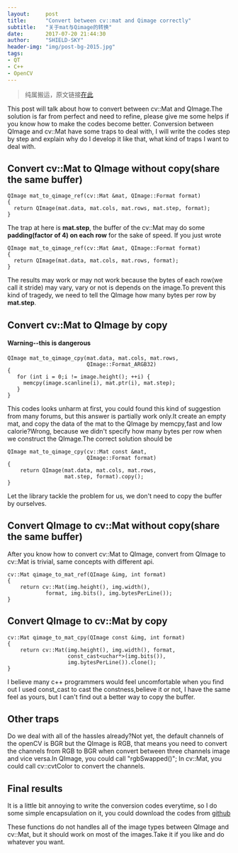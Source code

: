 ```yaml
---
layout:     post
title:      "Convert between cv::mat and Qimage correctly"
subtitle:   "关于mat与Qimage的转换"
date:       2017-07-20 21:44:30
author:     "SHIELD-SKY"
header-img: "img/post-bg-2015.jpg"
tags:
- QT
- C++
- OpenCV
---
```

>纯属搬运，原文链接[在此](http://qtandopencv.blogspot.jp/2013/08/how-to-convert-between-cvmat-and-qimage.html)

  This post will talk about how to convert between cv::Mat and QImage.The solution is far from perfect and need to refine, please give me some helps if you know how to make the codes become better. Conversion between QImage and cv::Mat have some traps to deal with, I will write the codes step by step and explain why do I develop it like that, what kind of traps I want to deal with. 
  
## Convert cv::Mat to QImage without copy(share the same buffer)

  
```
QImage mat_to_qimage_ref(cv::Mat &mat, QImage::Format format)
{
  return QImage(mat.data, mat.cols, mat.rows, mat.step, format);
}
```

The trap at here is **mat.step**, the buffer of the cv::Mat may do some **padding(factor of 4) on each row** for the sake of speed. If you just wrote

```
QImage mat_to_qimage_ref(cv::Mat &mat, QImage::Format format)
{
  return QImage(mat.data, mat.cols, mat.rows, format);
}
```

The results may work or may not work because the bytes of each row(we call it stride) may vary, vary or not is depends on the image.To prevent this kind of tragedy, we need to tell the QImage how many bytes per row by **mat.step**.

## Convert cv::Mat to QImage by copy
#### Warning--this is dangerous

```
QImage mat_to_qimage_cpy(mat.data, mat.cols, mat.rows, 
                         QImage::Format_ARGB32)
{
   for (int i = 0;i != image.height(); ++i) {
     memcpy(image.scanline(i), mat.ptr(i), mat.step);
   }
}
```

This codes looks unharm at first, you could found this kind of suggestion from many forums, but this answer is partially work only.It create an empty mat, and copy the data of the mat to the QImage by memcpy,fast and low calorie?Wrong, because we didn't specify how many bytes per row when we construct the QImage.The correct solution should be

```
QImage mat_to_qimage_cpy(cv::Mat const &mat, 
                         QImage::Format format)
{
    return QImage(mat.data, mat.cols, mat.rows, 
                  mat.step, format).copy();
}
```

Let the library tackle the problem for us, we don't need to copy the buffer by ourselves.


## Convert QImage to cv::Mat without copy(share the same buffer)

After you know how to convert cv::Mat to QImage, convert from QImage to cv::Mat is trivial, same concepts with different api. 

```
cv::Mat qimage_to_mat_ref(QImage &img, int format)
{
    return cv::Mat(img.height(), img.width(), 
            format, img.bits(), img.bytesPerLine());
}
```

## Convert QImage to cv::Mat by copy

```
cv::Mat qimage_to_mat_cpy(QImage const &img, int format)
{    
    return cv::Mat(img.height(), img.width(), format, 
                   const_cast<uchar*>(img.bits()), 
                   img.bytesPerLine()).clone();
}
```

I believe many c++ programmers would feel uncomfortable when you find out I used const_cast to cast the constness,believe it or not, I have the same feel as yours, but I can't find out a better way to copy the buffer.

## Other traps

Do we deal with all of the hassles already?Not yet, the default channels of the openCV is BGR but the QImage is RGB, that means you need to convert the channels from RGB to BGR when convert between three channels image and vice versa.In QImage, you could call "rgbSwapped()"; In cv::Mat, you could call cv::cvtColor to convert the channels.

## Final results

It is a little bit annoying to write the conversion codes everytime, so I do some simple encapsulation on it, you could download the codes from [github](https://github.com/stereomatchingkiss/ocv_libs/blob/master/qt/mat_and_qimage.cpp)


These functions do not handles all of the image types between QImage and cv::Mat, but it should work on most of the images.Take it if you like and do whatever you want.

